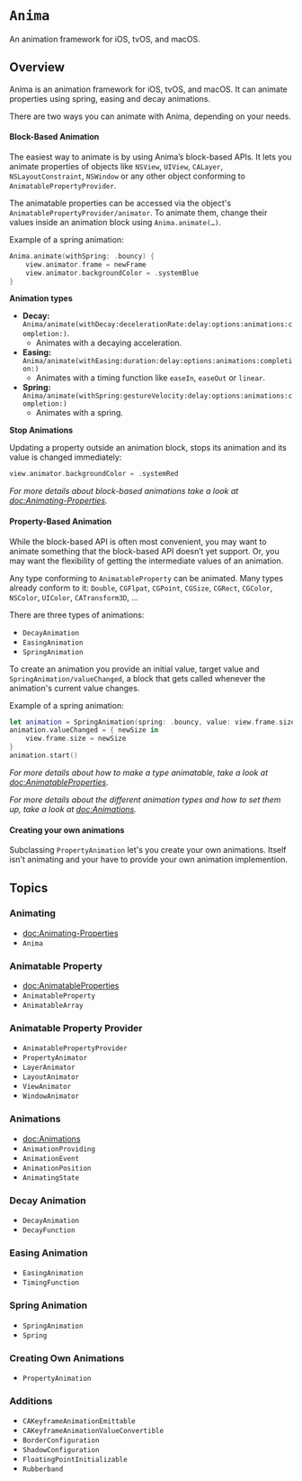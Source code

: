 # ``Anima``

An animation framework for iOS, tvOS, and macOS.

## Overview

Anima is an animation framework for iOS, tvOS, and macOS. It can animate properties using spring, easing and decay animations.

There are two ways you can animate with Anima, depending on your needs.

#### Block-Based Animation

The easiest way to animate is by using Anima’s block-based APIs. It lets you animate properties of objects like `NSView`, `UIView`, `CALayer`, `NSLayoutConstraint`, `NSWindow` or any other object conforming to ``AnimatablePropertyProvider``.

The animatable properties can be accessed via the object's ``AnimatablePropertyProvider/animator``. To animate them, change their values inside an animation block using `Anima.animate(…)`.

Example of a spring animation:
```swift
Anima.animate(withSpring: .bouncy) {
    view.animator.frame = newFrame
    view.animator.backgroundColor = .systemBlue
}
```

**Animation types**

- **Decay:** ``Anima/animate(withDecay:decelerationRate:delay:options:animations:completion:)``.
    - Animates with a decaying acceleration.
- **Easing:** ``Anima/animate(withEasing:duration:delay:options:animations:completion:)``
    - Animates with a timing function like `easeIn`, `easeOut` or `linear`.
- **Spring:** ``Anima/animate(withSpring:gestureVelocity:delay:options:animations:completion:)``
    - Animates with a spring.

**Stop Animations**

Updating a property outside an animation block, stops its animation and its value is changed immediately:

 ```swift
 view.animator.backgroundColor = .systemRed
 ```

*For more details about block-based animations take a look at <doc:Animating-Properties>.*

#### Property-Based Animation

While the block-based API is often most convenient, you may want to animate something that the block-based API doesn’t yet support. Or, you may want the flexibility of getting the intermediate values of an animation.

Any type conforming to ``AnimatableProperty`` can be animated. Many types already conform to it: `Double`, `CGFlpat`, `CGPoint`, `CGSize`, `CGRect`, `CGColor`, `NSColor`, `UIColor`, `CATransform3D`, …

There are three types of animations:
- ``DecayAnimation``
- ``EasingAnimation``
- ``SpringAnimation``

To create an animation you provide an initial value, target value and ``SpringAnimation/valueChanged``, a block that gets called whenever the animation's current value changes.

Example of a spring animation:
```swift
let animation = SpringAnimation(spring: .bouncy, value: view.frame.size, target: CGSize(width: 500, height: 500))
animation.valueChanged = { newSize in 
    view.frame.size = newSize
}
animation.start()
```

*For more details about how to make a type animatable, take a look at <doc:AnimatableProperties>.*

*For more details about the different animation types and how to set them up, take a look at <doc:Animations>.*

#### Creating your own animations

Subclassing ``PropertyAnimation`` let's you create your own animations. Itself isn't animating and your have to provide your own animation implemention.


## Topics

### Animating

- <doc:Animating-Properties>
- ``Anima``

### Animatable Property

- <doc:AnimatableProperties>
- ``AnimatableProperty``
- ``AnimatableArray``

### Animatable Property Provider

- ``AnimatablePropertyProvider``
- ``PropertyAnimator``
- ``LayerAnimator``
- ``LayoutAnimator``
- ``ViewAnimator``
- ``WindowAnimator``

### Animations

- <doc:Animations>
- ``AnimationProviding``
- ``AnimationEvent``
- ``AnimationPosition``
- ``AnimatingState``

### Decay Animation

- ``DecayAnimation``
- ``DecayFunction``

### Easing Animation

- ``EasingAnimation``
- ``TimingFunction``

### Spring Animation

- ``SpringAnimation``
- ``Spring``

### Creating Own Animations

- ``PropertyAnimation``

### Additions

- ``CAKeyframeAnimationEmittable``
- ``CAKeyframeAnimationValueConvertible``
- ``BorderConfiguration``
- ``ShadowConfiguration``
- ``FloatingPointInitializable``
- ``Rubberband``
